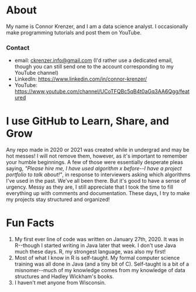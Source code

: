 # About
My name is Connor Krenzer, and I am a data science analyst. I occasionally make programming tutorials and post them on YouTube.

### Contact
- email: ckrenzer.info@gmail.com (I'd rather use a dedicated email, though you can still send one to the account corresponding to my YouTube channel)
- LinkedIn: https://www.linkedin.com/in/connor-krenzer/
- YouTube: https://www.youtube.com/channel/UCoTFQBc5qB4t0aGq3AA6Qgg/featured


# I use GitHub to Learn, Share, and Grow
Any repo made in 2020 or 2021 was created while in undergrad and may be hot messes! I will not remove them, however, as it's important to remember your humble beginnings. A few of those were essentially desperate pleas saying, *"Please hire me, I have used algorithm x before--I have a project portfolio to talk about!"*, in response to interviewers asking which algorithms I've used in the past. We've all been there. But it's good to have a sense of urgency. Messy as they are, I still appreciate that I took the time to fill everything up with comments and documentation. These days, I try to make my projects stay structured and organized!


# Fun Facts
1. My first ever line of code was written on January 27th, 2020. It was in R--though I started writing in Java later that week. I don't use Java much these days. R, my strongest language, was also my first!
1. Most of what I know in R is self-taught. My formal computer science training was all done in Java (and a tiny bit of C). Self-taught is a bit of a misnomer--much of my knowledge comes from my knowledge of data structures and Hadley Wickham's books.
1. I haven't met anyone from Wisconsin.
